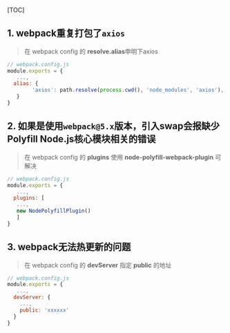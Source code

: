 [TOC]




## 1. webpack重复打包了`axios`
> 在 webpack config 的 **resolve.alias**申明下axios

```js
// webpack.config.js
module.exports = {
   ...,
  alias: {
        'axios': path.resolve(process.cwd(), 'node_modules', 'axios'),
   }
}
```


## 2. 如果是使用`webpack@5.x`版本，引入swap会报缺少Polyfill Node.js核心模块相关的错误
> 在 webpack config 的 **plugins** 使用 **node-polyfill-webpack-plugin** 可解决

```js
// webpack.config.js
module.exports = {
   ...,
  plugins: [
   ...,
   new NodePolyfillPlugin()
   ]
}
```

## 3. webpack无法热更新的问题
> 在 webpack config 的 **devServer** 指定 **public** 的地址

```js
// webpack.config.js
module.exports = {
   ...,
  devServer: {
    ...,
    public: 'xxxxxx'
  }
}
```
